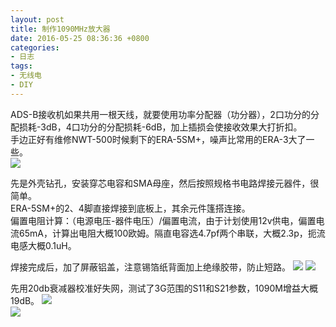 ```yaml
---
layout: post
title: 制作1090MHz放大器
date: 2016-05-25 08:36:36 +0800
categories:
- 日志
tags:
- 无线电
- DIY
---
```


ADS-B接收机如果共用一根天线，就要使用功率分配器（功分器），2口功分的分配损耗-3dB，4口功分的分配损耗-6dB，加上插损会使接收效果大打折扣。    
手边正好有维修NWT-500时候剩下的ERA-5SM+，噪声比常用的ERA-3大了一些。        
![](https://github.com/bh3nvn/bh3nvn.github.io/raw/master/image/2016-05-25-01.jpg)

先是外壳钻孔，安装穿芯电容和SMA母座，然后按照规格书电路焊接元器件，很简单。    
ERA-5SM+的2、4脚直接焊接到底板上，其余元件篷搭连接。    
偏置电阻计算：（电源电压-器件电压）/偏置电流，由于计划使用12v供电，偏置电流65mA，计算出电阻大概100欧姆。隔直电容选4.7pf两个串联，大概2.3p，扼流电感大概0.1uH。

焊接完成后，加了屏蔽铝盖，注意锡箔纸背面加上绝缘胶带，防止短路。
![](https://github.com/bh3nvn/bh3nvn.github.io/raw/master/image/2016-05-25-02.jpg) 
![](https://github.com/bh3nvn/bh3nvn.github.io/raw/master/image/2016-05-25-03.jpg)      

先用20db衰减器校准好失网，测试了3G范围的S11和S21参数，1090M增益大概19dB。
![](https://github.com/bh3nvn/bh3nvn.github.io/raw/master/image/2016-05-25-04.png)     
![](https://github.com/bh3nvn/bh3nvn.github.io/raw/master/image/2016-05-25-05.png)     

